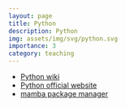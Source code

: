 ```yaml
---
layout: page
title: Python
description: Python
img: assets/img/svg/python.svg
importance: 3
category: teaching
---
```



- [Python wiki](https://en.wikipedia.org/wiki/Python_(programming_language))
- [Python official website](https://www.python.org/)
- [mamba package manager](https://mamba.readthedocs.io/en/latest/)



